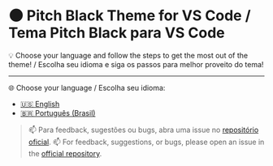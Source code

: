# 🌑 Pitch Black Theme for VS Code / Tema Pitch Black para VS Code  
💡 Choose your language and follow the steps to get the most out of the theme! / Escolha seu idioma e siga os passos para melhor proveito do tema!

---

🌐 Choose your language / Escolha seu idioma:

- [🇺🇸 English](README.en.md)
- [🇧🇷 Português (Brasil)](README.pt-br.md)


> 📫 Para feedback, sugestões ou bugs, abra uma issue no [repositório oficial](https://github.com/MarqueesDev/kids-theme/issues).
> 📫 For feedback, suggestions, or bugs, please open an issue in the [official repository](https://github.com/MarqueesDev/kids-theme/issues).
